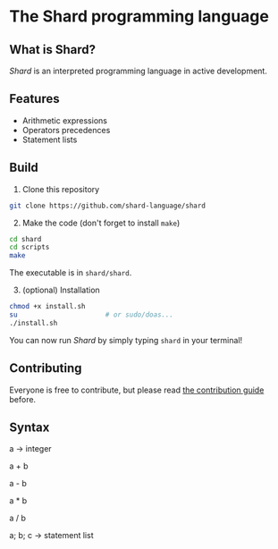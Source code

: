 # The Shard programming language

## What is Shard?
*Shard* is an interpreted programming language in active development.

## Features
- Arithmetic expressions
- Operators precedences
- Statement lists

## Build
1. Clone this repository
```bash
git clone https://github.com/shard-language/shard
```

2. Make the code (don't forget to install `make`)
```bash
cd shard
cd scripts
make
```
The executable is in `shard/shard`.

3. (optional) Installation
```bash
chmod +x install.sh
su                      # or sudo/doas...
./install.sh
```
You can now run *Shard* by simply typing `shard` in your terminal!

## Contributing
Everyone is free to contribute, but please read [the contribution guide](CONTRIBUTING.md) before.

## Syntax
a                           -> integer

a + b

a - b

a * b

a / b

a; b; c                     -> statement list